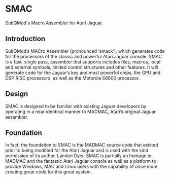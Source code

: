 # SMAC
SubQMod's Macro Assembler for Atari Jaguar.

## Introduction
SubQMod’s MACro Assembler (pronounced ‘smack’), which generates code for the processors of the classic and powerful Atari Jaguar console. SMAC is a fast, single pass, assembler that supports includes files, macros, local and external symbols, limited control structures and other features. It will generate code for the Jaguar’s key and most powerful chips, the GPU and DSP RISC processors, as well as the Motorola 68000 processor.

## Design
SMAC is designed to be familiar with existing Jaguar developers by operating in a near identical manner to MADMAC, Atari’s original Jaguar assembler.

## Foundation
In fact, the foundation to SMAC is the MADMAC source code that existed prior to being modified for the Atari Jaguar and is used with the kind permission of its author, Landon Dyer. SMAC is partially an homage to MADMAC and the fantastic Atari Jaguar console as well as a platform to provide Windows, MAC and Linux users with the capability of once more creating great code for this great system.
